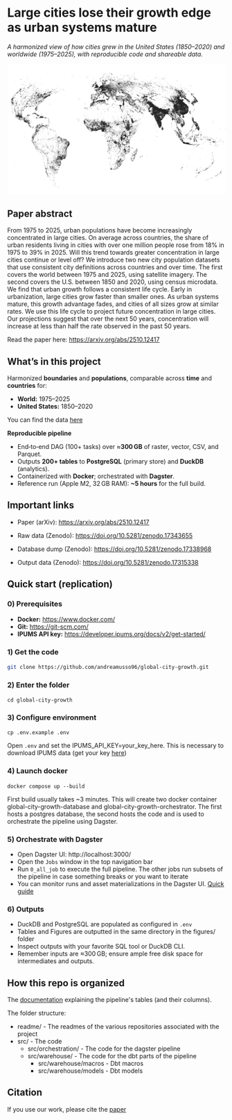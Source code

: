 # Large cities lose their growth edge as urban systems mature

_A harmonized view of how cities grew in the United States (1850–2020) and worldwide (1975–2025), with reproducible code and shareable data._

![Cluster growth computation](readme/world_map_cities.png)

## Paper abstract

From 1975 to 2025, urban populations have become increasingly concentrated in large cities. On average across countries, the share of urban residents living in cities with over one million people rose from 18\% in 1975 to 39\% in 2025. Will this trend towards greater concentration in large cities continue or level off? We introduce two new city population datasets that use consistent city definitions across countries and over time. The first covers the world between 1975 and 2025, using satellite imagery. The second covers the U.S. between 1850 and 2020, using census microdata. We find that urban growth follows a consistent life cycle. Early in urbanization, large cities grow faster than smaller ones. As urban systems mature, this growth advantage fades, and cities of all sizes grow at similar rates. We use this life cycle to project future concentration in large cities. Our projections suggest that over the next 50 years, concentration will increase at less than half the rate observed in the past 50 years. 

Read the paper here: https://arxiv.org/abs/2510.12417

## What’s in this project

Harmonized **boundaries** and **populations**, comparable across **time** and **countries** for:
  - **World:** 1975–2025  
  - **United States:** 1850–2020  

You can find the data [here](https://doi.org/10.5281/zenodo.17315338)

**Reproducible pipeline**
  - End‑to‑end DAG (100+ tasks) over ≈**300 GB** of raster, vector, CSV, and Parquet.
  - Outputs **200+ tables** to **PostgreSQL** (primary store) and **DuckDB** (analytics).
  - Containerized with **Docker**; orchestrated with **Dagster**.
  - Reference run (Apple M2, 32 GB RAM): **~5 hours** for the full build.

## Important links

- Paper (arXiv): https://arxiv.org/abs/2510.12417

- Raw data (Zenodo): https://doi.org/10.5281/zenodo.17343655

- Database dump (Zenodo): https://doi.org/10.5281/zenodo.17338968

- Output data (Zenodo): https://doi.org/10.5281/zenodo.17315338

## Quick start (replication)

### 0) Prerequisites
- **Docker:** https://www.docker.com/  
- **Git:** https://git-scm.com/  
- **IPUMS API key:** https://developer.ipums.org/docs/v2/get-started/

### 1) Get the code
```bash
git clone https://github.com/andreamusso96/global-city-growth.git
```
### 2) Enter the folder
```
cd global-city-growth
```

### 3) Configure environment
```
cp .env.example .env
```
Open `.env` and set the IPUMS_API_KEY=your_key_here. This is necessary to download IPUMS data (get your key [here](https://developer.ipums.org/docs/v2/get-started/))


### 4) Launch docker
```
docker compose up --build
```
First build usually takes ~3 minutes. 
This will create two docker container global-city-growth-database and global-city-growth-orchestrator. 
The first hosts a postgres database, the second hosts the code and is used to orchestrate the pipeline using Dagster. 

### 5) Orchestrate with Dagster

- Open Dagster UI: http://localhost:3000/
- Open the `Jobs` window in the top navigation bar 
- Run `0_all_job` to execute the full pipeline. The other jobs run subsets of the pipeline in case something breaks or you want to iterate
- You can monitor runs and asset materializations in the Dagster UI. [Quick guide](https://docs.dagster.io/guides/operate/webserver)

### 6) Outputs

- DuckDB and PostgreSQL are populated as configured in `.env`
- Tables and Figures are outputted in the same directory in the figures/ folder
- Inspect outputs with your favorite SQL tool or DuckDB CLI.
- Remember inputs are ≈300 GB; ensure ample free disk space for intermediates and outputs.

## How this repo is organized

The [documentation](https://github.com/andreamusso96/global-city-growth) explaining the pipeline's tables (and their columns). 

The folder structure:

- readme/ - The readmes of the various repositories associated with the project
- src/ - The code
    - src/orchestration/ - The code for the dagster pipeline
    - src/warehouse/ - The code for the dbt parts of the pipeline
        - src/warehouse/macros - Dbt macros
        - src/warehouse/models - Dbt models

## Citation
If you use our work, please cite the [paper](https://arxiv.org/abs/2510.12417)